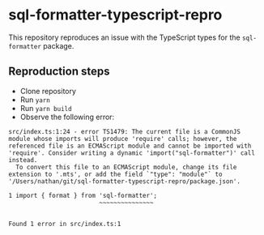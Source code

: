# sql-formatter-typescript-repro

This repository reproduces an issue with the TypeScript types for the `sql-formatter` package.

## Reproduction steps

- Clone repository
- Run `yarn`
- Run `yarn build`
- Observe the following error:

```
src/index.ts:1:24 - error TS1479: The current file is a CommonJS module whose imports will produce 'require' calls; however, the referenced file is an ECMAScript module and cannot be imported with 'require'. Consider writing a dynamic 'import("sql-formatter")' call instead.
  To convert this file to an ECMAScript module, change its file extension to '.mts', or add the field `"type": "module"` to '/Users/nathan/git/sql-formatter-typescript-repro/package.json'.

1 import { format } from 'sql-formatter';
                         ~~~~~~~~~~~~~~~


Found 1 error in src/index.ts:1
```
